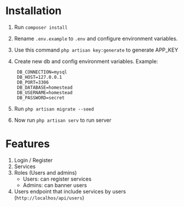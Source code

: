 # Installation

1. Run  `composer install`

2. Rename `.env.example` to `.env` and configure environment variables.

3. Use this command `php artisan key:generate` to generate APP_KEY

4. Create new db and config environment variables. Example:
    
        DB_CONNECTION=mysql
        DB_HOST=127.0.0.1
        DB_PORT=3306
        DB_DATABASE=homestead
        DB_USERNAME=homestead
        DB_PASSWORD=secret
    
5. Run `php artisan migrate --seed`

6. Now run `php artisan serv` to run server 

# Features

1. Login / Register
2. Services
3. Roles (Users and admins)
    * Users: can register services
    * Admins: can banner users
4. Users endpoint that include services by users (`http://localhos/api/users`)